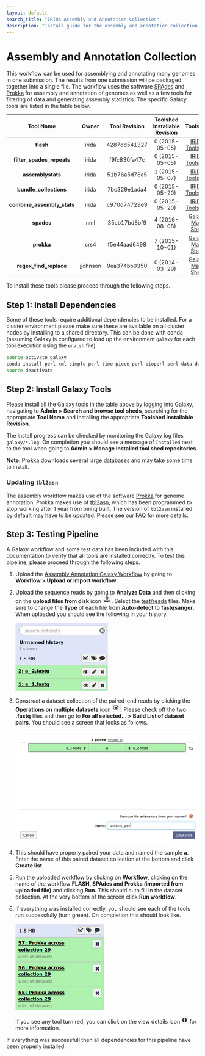 ```yaml
---
layout: default
search_title: "IRIDA Assembly and Annotation Collection"
description: "Install guide for the assembly and annotation collection pipeline."
---
```


Assembly and Annotation Collection
==================================

This workflow can be used for assemblying and annotating many genomes in one submission.  The results from one submission will be packaged together into a single file.  The workflow uses the software [SPAdes][] and [Prokka][] for assembly and annotation of genomes as well as a few tools for filtering of data and generating assembly statistics.  The specific Galaxy tools are listed in the table below.

| Tool Name                  | Owner    | Tool Revision | Toolshed Installable Revision | Toolshed             |
|:--------------------------:|:--------:|:-------------:|:-----------------------------:|:--------------------:|
| **flash**                  | irida    | 4287dd541327  | 0 (2015-05-05)                | [IRIDA Toolshed][]   |
| **filter_spades_repeats**  | irida    | f9fc830fa47c  | 0 (2015-05-05)                | [IRIDA Toolshed][]   |
| **assemblystats**          | irida    | 51b76a5d78a5  | 1 (2015-05-07)                | [IRIDA Toolshed][]   |
| **bundle_collections**     | irida    | 7bc329e1ada4  | 0 (2015-05-20)                | [IRIDA Toolshed][]   |
| **combine_assembly_stats** | irida    | c970d74729e9  | 0 (2015-05-20)                | [IRIDA Toolshed][]   |
| **spades**                 | nml      | 35cb17bd8bf9  | 4 (2016-08-08)                | [Galaxy Main Shed][] |
| **prokka**                 | crs4     | f5e44aad6498  | 7 (2015-10-01)                | [Galaxy Main Shed][] |
| **regex_find_replace**     | jjohnson | 9ea374bb0350  | 0 (2014-03-29)                | [Galaxy Main Shed][] |

To install these tools please proceed through the following steps.

## Step 1: Install Dependencies

Some of these tools require additional dependencies to be installed.  For a cluster environment please make sure these are available on all cluster nodes by installing to a shared directory. This can be done with conda (assuming Galaxy is configured to load up the environment `galaxy` for each tool execution using the `env.sh` file).

```bash
source activate galaxy
conda install perl-xml-simple perl-time-piece perl-bioperl perl-data-dumper openjdk gnuplot libjpeg-turbo
source deactivate
```

## Step 2: Install Galaxy Tools

Please install all the Galaxy tools in the table above by logging into Galaxy, navigating to **Admin > Search and browse tool sheds**, searching for the appropriate **Tool Name** and installing the appropriate **Toolshed Installable Revision**.

The install progress can be checked by monitoring the Galaxy log files `galaxy/*.log`.  On completion you should see a message of `Installed` next to the tool when going to **Admin > Manage installed tool shed repositories**.

**Note**: Prokka downloads several large databases and may take some time to install.

### Updating `tbl2asn`

The assembly workflow makes use of the software [Prokka][] for genome annotation.  Prokka makes use of [tbl2asn][], which has been programmed to stop working after 1 year from being built. The version of `tbl2asn` installed by default may have to be updated. Please see our [FAQ][] for more details. 

## Step 3: Testing Pipeline

A Galaxy workflow and some test data has been included with this documentation to verify that all tools are installed correctly.  To test this pipeline, please proceed through the following steps.

1. Upload the [Assembly Annotation Galaxy Workflow][] by going to **Workflow > Upload or import workflow**.
2. Upload the sequence reads by going to **Analyze Data** and then clicking on the **upload files from disk** icon ![upload-icon][].  Select the [test/reads][] files.  Make sure to change the **Type** of each file from **Auto-detect** to **fastqsanger**.  When uploaded you should see the following in your history.

    ![upload-history][]

3. Construct a dataset collection of the paired-end reads by clicking the **Operations on multiple datasets** icon ![datasets-icon][].  Please check off the two **.fastq** files and then go to **For all selected... > Build List of dataset pairs**.  You should see a screen that looks as follows.

    ![dataset-pair-screen][]

4. This should have properly paired your data and named the sample **a**.  Enter the name of this paired dataset collection at the bottom and click **Create list**.
5. Run the uploaded workflow by clicking on **Workflow**, clicking on the name of the workflow **FLASH, SPAdes and Prokka (imported from uploaded file)** and clicking **Run**.  This should auto fill in the dataset collection.  At the very bottom of the screen click **Run workflow**.
6. If everything was installed correctly, you should see each of the tools run successfully (turn green).  On completion this should look like.

    ![workflow-success][]

    If you see any tool turn red, you can click on the view details icon ![view-details-icon][] for more information.

If everything was successfull then all dependencies for this pipeline have been properly installed.

[SPAdes]: http://bioinf.spbau.ru/spades
[Prokka]: http://www.vicbioinformatics.com/software.prokka.shtml
[tbl2asn]: http://www.ncbi.nlm.nih.gov/genbank/tbl2asn2/
[Galaxy Main Shed]: http://toolshed.g2.bx.psu.edu/
[IRIDA Toolshed]: https://irida.corefacility.ca/galaxy-shed
[Java]: http://www.oracle.com/technetwork/java/javase/downloads/index.html
[gnuplot]: http://www.gnuplot.info/
[BioPerl]: http://www.bioperl.org/wiki/Main_Page
[Assembly Annotation Galaxy Workflow]: ../test/assembly-annotation-collection/assembly-annotation-collection.ga
[upload-icon]: ../test/snvphyl/images/upload-icon.jpg
[test/reads]: ../test/assembly-annotation/reads
[upload-history]: ../test/assembly-annotation/images/upload-history.jpg
[datasets-icon]: ../test/snvphyl/images/datasets-icon.jpg
[dataset-pair-screen]: ../test/assembly-annotation/images/dataset-pair-screen.jpg
[workflow-success]: ../test/assembly-annotation/images/workflow-success.png
[view-details-icon]: ../test/snvphyl/images/view-details-icon.jpg
[FAQ]: ../../../faq/#tbl2asn-out-of-date
